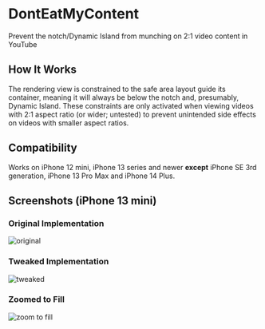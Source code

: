 # DontEatMyContent
Prevent the notch/Dynamic Island from munching on 2:1 video content in YouTube

## How It Works

The rendering view is constrained to the safe area layout guide its container, meaning it will always be below the notch and, presumably, Dynamic Island. These constraints are only activated when viewing videos with 2:1 aspect ratio (or wider; untested) to prevent unintended side effects on videos with smaller aspect ratios. 

## Compatibility
Works on iPhone 12 mini, iPhone 13 series and newer **except** iPhone SE 3rd generation, iPhone 13 Pro Max and iPhone 14 Plus.

## Screenshots (iPhone 13 mini)

### Original Implementation
![original](../assets/screenshots/IMG_2096.PNG)

### Tweaked Implementation
![tweaked](../assets/screenshots/IMG_2097.PNG)

### Zoomed to Fill
![zoom to fill](../assets/screenshots/IMG_2098.PNG)
